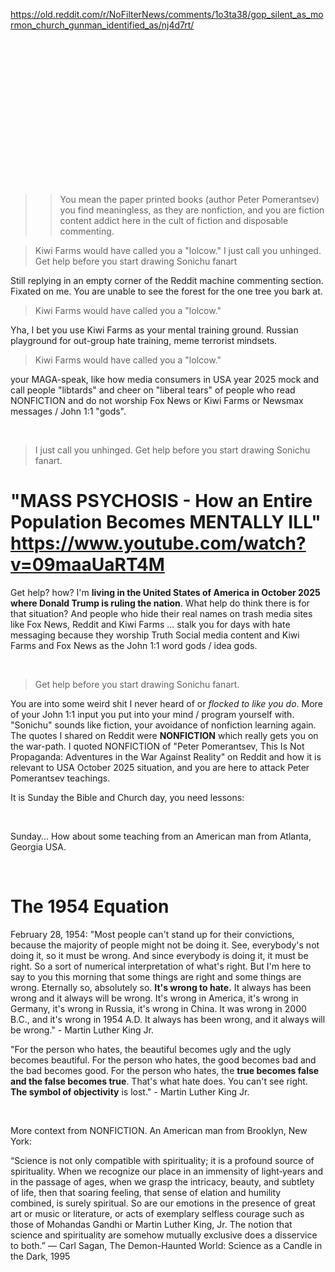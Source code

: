 https://old.reddit.com/r/NoFilterNews/comments/1o3ta38/gop_silent_as_mormon_church_gunman_identified_as/nj4d7rt/

&nbsp;

&nbsp;

&nbsp;

&nbsp;

&nbsp;

&nbsp;

&nbsp;

&nbsp;

> > You mean the paper printed books (author Peter Pomerantsev) you find meaningless, as they are nonfiction, and you are fiction content addict here in the cult of fiction and disposable commenting.

> Kiwi Farms would have called you a "lolcow." I just call you unhinged. Get help before you start drawing Sonichu fanart

Still replying in an empty corner of the Reddit machine commenting section. Fixated on me. You are unable to see the forest for the one tree you bark at.

> Kiwi Farms would have called you a "lolcow."

Yha, I bet you use Kiwi Farms as your mental training ground. Russian playground for out-group hate training, meme terrorist mindsets.

> Kiwi Farms would have called you a "lolcow."

your MAGA-speak, like how media consumers in USA year 2025 mock and call people "libtards" and cheer on "liberal tears" of people who read NONFICTION and do not worship Fox News or Kiwi Farms or Newsmax messages / John 1:1 "gods".

&nbsp;

> I just call you unhinged. Get help before you start drawing Sonichu fanart.

# "MASS PSYCHOSIS - How an Entire Population Becomes MENTALLY ILL" https://www.youtube.com/watch?v=09maaUaRT4M

Get help? how? I'm **living in the United States of America in October 2025 where Donald Trump is ruling the nation**. What help do think there is for that situation? And people who hide their real names on trash media sites like Fox News, Reddit and Kiwi Farms ... stalk you for days with hate messaging because they worship Truth Social media content and Kiwi Farms and Fox News as the John 1:1 word gods / idea gods.

&nbsp;

> Get help before you start drawing Sonichu fanart.

You are into some weird shit I never heard of or *flocked to like you do*. More of your John 1:1 input you put into your mind / program yourself with. "Sonichu" sounds like fiction, your avoidance of nonfiction learning again. The quotes I shared on Reddit were **NONFICTION** which really gets you on the war-path. I quoted NONFICTION of "Peter Pomerantsev, This Is Not Propaganda: Adventures in the War Against Reality" on Reddit and how it is relevant to USA October 2025 situation, and you are here to attack Peter Pomerantsev teachings.

It is Sunday the Bible and Church day, you need lessons:

&nbsp;

Sunday... How about some teaching from an American man from Atlanta, Georgia USA.

&nbsp;

# The 1954 Equation

February 28, 1954: "Most people can't stand up for their convictions, because the majority of people might not be doing it. See, everybody's not doing it, so it must be wrong. And since everybody is doing it, it must be right. So a sort of numerical interpretation of what's right. But I'm here to say to you this morning that some things are right and some things are wrong. Eternally so, absolutely so. **It's wrong to hate.** It always has been wrong and it always will be wrong. It's wrong in America, it's wrong in Germany, it's wrong in Russia, it's wrong in China. It was wrong in 2000 B.C., and it's wrong in 1954 A.D. It always has been wrong, and it always will be wrong." - Martin Luther King Jr.

"For the person who hates, the beautiful becomes ugly and the ugly becomes beautiful. For the person who hates, the good becomes bad and the bad becomes good. For the person who hates, the **true becomes false and the false becomes true**. That's what hate does. You can't see right. **The symbol of objectivity** is lost." - Martin Luther King Jr.

&nbsp;

More context from NONFICTION. An American man from Brooklyn, New York:

“Science is not only compatible with spirituality; it is a profound source of spirituality. When we recognize our place in an immensity of light‐years and in the passage of ages, when we grasp the intricacy, beauty, and subtlety of life, then that soaring feeling, that sense of elation and humility combined, is surely spiritual. So are our emotions in the presence of great art or music or literature, or acts of exemplary selfless courage such as those of Mohandas Gandhi or Martin Luther King, Jr. The notion that science and spirituality are somehow mutually exclusive does a disservice to both.” ― Carl Sagan, The Demon-Haunted World: Science as a Candle in the Dark, 1995
